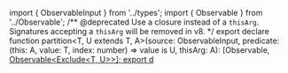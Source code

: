 import { ObservableInput } from '../types';
import { Observable } from '../Observable';
/** @deprecated Use a closure instead of a `thisArg`. Signatures accepting a `thisArg` will be removed in v8. */
export declare function partition<T, U extends T, A>(source: ObservableInput<T>, predicate: (this: A, value: T, index: number) => value is U, thisArg: A): [Observable<U>, Observable<Exclude<T, U>>];
export d